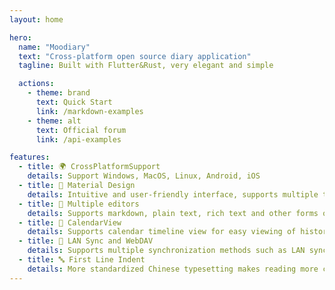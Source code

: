 ```yaml
---
layout: home

hero:
  name: "Moodiary"
  text: "Cross-platform open source diary application"
  tagline: Built with Flutter&Rust, very elegant and simple

  actions:
    - theme: brand
      text: Quick Start
      link: /markdown-examples
    - theme: alt
      text: Official forum
      link: /api-examples

features:
  - title: 🌍 CrossPlatformSupport
    details: Support Windows, MacOS, Linux, Android, iOS
  - title: 🎨 Material Design
    details: Intuitive and user-friendly interface, supports multiple themes
  - title: 📝 Multiple editors
    details: Supports markdown, plain text, rich text and other forms of text editing.
  - title: 📅 CalendarView
    details: Supports calendar timeline view for easy viewing of history records
  - title: 📂 LAN Sync and WebDAV
    details: Supports multiple synchronization methods such as LAN synchronization and WebDAV synchronization
  - title: 🔤 First Line Indent
    details: More standardized Chinese typesetting makes reading more comfortable
---
```


